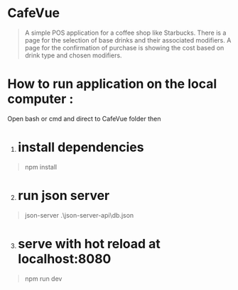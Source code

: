 
# CafeVue

> A simple POS application for a coffee shop like Starbucks. There is a page
 for the selection of base drinks and their associated modifiers. A page for the
confirmation of purchase is showing the cost based on drink type and chosen
modifiers.


# How to run application on the local computer :

Open bash or cmd and direct to CafeVue folder then

1) # install dependencies
> npm install

2) # run json server
> json-server .\json-server-api\db.json

3) # serve with hot reload at localhost:8080
> npm run dev
